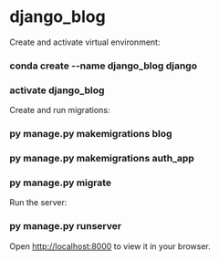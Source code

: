 # django_blog

Create and activate virtual environment:
### conda create --name django_blog django 
### activate django_blog

Create and run migrations:
### py manage.py makemigrations blog
### py manage.py makemigrations auth_app
### py manage.py migrate

Run the server:
### py manage.py runserver

Open [http://localhost:8000](http://localhost:8000) to view it in your browser.
